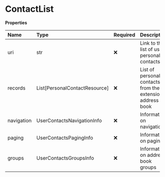 # ContactList

**Properties**

| Name       | Type                          | Required | Description                                               |
| :--------- | :---------------------------- | :------- | :-------------------------------------------------------- |
| uri        | str                           | ❌       | Link to the list of user personal contacts                |
| records    | List[PersonalContactResource] | ❌       | List of personal contacts from the extension address book |
| navigation | UserContactsNavigationInfo    | ❌       | Information on navigation                                 |
| paging     | UserContactsPagingInfo        | ❌       | Information on paging                                     |
| groups     | UserContactsGroupsInfo        | ❌       | Information on address book groups                        |

<!-- This file was generated by liblab | https://liblab.com/ -->
